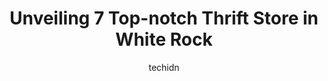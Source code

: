 ---
layout: ampstory
image: https://i0.wp.com/www.auto.or.id/wp-content/uploads/2023/06/the-salvation-army-thrift-store-0-white-rock-1686327047.jpeg?resize=640,853
author: techidn
featured: false
description: White Rock, British Columbia, Canada is a haven for Thrift Store enthusiasts, boasting an impressive array of 7 top-notch establishments. Whether youre a seasoned connoisseur or simply curi
title: Unveiling 7 Top-notch Thrift Store in White Rock
cover:
   title: Unveiling 7 Top-notch Thrift Store in White Rock
   subtitle: AUTO.OR.ID
   background: https://www.auto.or.id/wp-content/uploads/2023/06/the-salvation-army-thrift-store-0-white-rock-1686327047.jpeg

pages: 
 - layout: thirds
   top: <h1>#1 WorldServe Thrift Store White Rock</h1>
   bottom: "<p>Great thrift store, with changing rooms open!   A wide variety of items, and good prices.Tip become a shopper member for more savings!The volunteers really do a lovely jo</p>"
   background: https://www.auto.or.id/wp-content/uploads/2023/06/the-salvation-army-thrift-store-1-white-rock-1686327050.jpeg
   backgroundblur: true
 - layout: thirds
   top: <h1>#2 The Salvation Army Thrift Store</h1>
   bottom: "<p>1327 Johnston Rd, White Rock, BC V4B 3Z3, Canada</p>"
   background: https://www.auto.or.id/wp-content/uploads/2023/06/the-salvation-army-thrift-store-2-white-rock-1686327050.jpeg
   cta:
      link: https://www.auto.or.id/unveiling-7-top-notch-thrift-store-in-white-rock/
      text: Unveiling 7 Top-notch Thrift Store in White Rock
 - layout: thirds
   top: <h1>#3 Peace Arch Hospital Auxiliary Superfluity Thrift Store</h1>
   bottom: "<p>15163 Prospect Ave, White Rock, BC V4B 2B8, Canada</p>"
   background: https://images.unsplash.com/photo-1607892027477-34542018abc4?ixlib=rb-4.0.3&ixid=MnwxMjA3fDB8MHxwaG90by1wYWdlfHx8fGVufDB8fHx8&auto=format&fit=crop&w=640&h=853&q=80
   cta:
      link: https://www.auto.or.id/unveiling-7-top-notch-thrift-store-in-white-rock/
      text: Unveiling 7 Top-notch Thrift Store in White Rock
 - layout: thirds
   top: <h1>#4 Turnabout</h1>
   bottom: "<p>15355 24 Ave #610, Surrey, BC V4A 2H9, Canada</p>"
   background: https://images.unsplash.com/photo-1637160967945-6d1ee20d67c9?ixlib=rb-4.0.3&ixid=MnwxMjA3fDB8MHxwaG90by1wYWdlfHx8fGVufDB8fHx8&auto=format&fit=crop&w=640&h=853&q=80
   cta:
      link: https://www.auto.or.id/unveiling-7-top-notch-thrift-store-in-white-rock/
      text: Unveiling 7 Top-notch Thrift Store in White Rock
 - layout: thirds
   top: <h1>#5 Peace Arch Hospice Society Thrift Store</h1>
   bottom: "<p>15562 24 Ave, Surrey, BC V4A 2J5, Canada</p>"
   background: https://images.unsplash.com/photo-1629935389411-1bb0ae0d1ffe?ixlib=rb-4.0.3&ixid=MnwxMjA3fDB8MHxwaG90by1wYWdlfHx8fGVufDB8fHx8&auto=format&fit=crop&w=640&h=853&q=80
   cta:
      link: https://www.auto.or.id/unveiling-7-top-notch-thrift-store-in-white-rock/
      text: Unveiling 7 Top-notch Thrift Store in White Rock
 - layout: thirds
   top: <h1>#6 Rewind Resale Thrift Store Surrey</h1>
   bottom: "<p>1959 152 St, Surrey, BC V4A 9E3, Canada</p>"
   background: https://images.unsplash.com/photo-1598870113763-84b6f70c0fb3?ixlib=rb-4.0.3&ixid=MnwxMjA3fDB8MHxwaG90by1wYWdlfHx8fGVufDB8fHx8&auto=format&fit=crop&w=640&h=853&q=80
   cta:
      link: https://www.auto.or.id/unveiling-7-top-notch-thrift-store-in-white-rock/
      text: Unveiling 7 Top-notch Thrift Store in White Rock
 - layout: thirds
   top: <h1>#7 South Rock Resale</h1>
   bottom: "<p>12871 16 Ave, Surrey, BC V4A 1N5, Canada</p>"
   background: https://images.unsplash.com/photo-1636325780255-4159d2801864?ixlib=rb-4.0.3&ixid=MnwxMjA3fDB8MHxwaG90by1wYWdlfHx8fGVufDB8fHx8&auto=format&fit=crop&w=640&h=853&q=80
   cta:
      link: https://www.auto.or.id/unveiling-7-top-notch-thrift-store-in-white-rock/
      text: Unveiling 7 Top-notch Thrift Store in White Rock
 - layout: thirds
   middle: Continue reading...
   background: https://images.unsplash.com/photo-1513219872556-78665cfff8bb?ixlib=rb-4.0.3&ixid=MnwxMjA3fDB8MHxwaG90by1wYWdlfHx8fGVufDB8fHx8&auto=format&fit=crop&w=640&h=853&q=80
   cta:
      link: https://www.auto.or.id/unveiling-7-top-notch-thrift-store-in-white-rock/
      text: Unveiling 7 Top-notch Thrift Store in White Rock

---